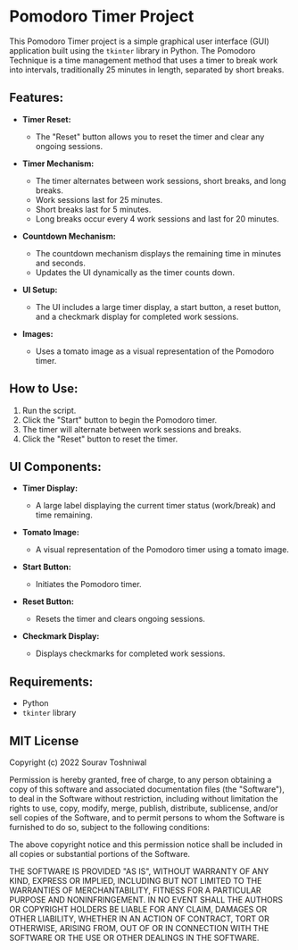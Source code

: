 # Pomodoro Timer Project

This Pomodoro Timer project is a simple graphical user interface (GUI) application built using the `tkinter` library in Python. The Pomodoro Technique is a time management method that uses a timer to break work into intervals, traditionally 25 minutes in length, separated by short breaks.

## Features:

- **Timer Reset:**
  - The "Reset" button allows you to reset the timer and clear any ongoing sessions.

- **Timer Mechanism:**
  - The timer alternates between work sessions, short breaks, and long breaks.
  - Work sessions last for 25 minutes.
  - Short breaks last for 5 minutes.
  - Long breaks occur every 4 work sessions and last for 20 minutes.

- **Countdown Mechanism:**
  - The countdown mechanism displays the remaining time in minutes and seconds.
  - Updates the UI dynamically as the timer counts down.

- **UI Setup:**
  - The UI includes a large timer display, a start button, a reset button, and a checkmark display for completed work sessions.

- **Images:**
  - Uses a tomato image as a visual representation of the Pomodoro timer.

## How to Use:

1. Run the script.
2. Click the "Start" button to begin the Pomodoro timer.
3. The timer will alternate between work sessions and breaks.
4. Click the "Reset" button to reset the timer.

## UI Components:

- **Timer Display:**
  - A large label displaying the current timer status (work/break) and time remaining.

- **Tomato Image:**
  - A visual representation of the Pomodoro timer using a tomato image.

- **Start Button:**
  - Initiates the Pomodoro timer.

- **Reset Button:**
  - Resets the timer and clears ongoing sessions.

- **Checkmark Display:**
  - Displays checkmarks for completed work sessions.

## Requirements:

- Python
- `tkinter` library

## MIT License

Copyright (c) 2022 Sourav Toshniwal

Permission is hereby granted, free of charge, to any person obtaining a copy of this software and associated documentation files (the "Software"), to deal in the Software without restriction, including without limitation the rights to use, copy, modify, merge, publish, distribute, sublicense, and/or sell copies of the Software, and to permit persons to whom the Software is furnished to do so, subject to the following conditions:

The above copyright notice and this permission notice shall be included in all copies or substantial portions of the Software.

THE SOFTWARE IS PROVIDED "AS IS", WITHOUT WARRANTY OF ANY KIND, EXPRESS OR IMPLIED, INCLUDING BUT NOT LIMITED TO THE WARRANTIES OF MERCHANTABILITY, FITNESS FOR A PARTICULAR PURPOSE AND NONINFRINGEMENT. IN NO EVENT SHALL THE AUTHORS OR COPYRIGHT HOLDERS BE LIABLE FOR ANY CLAIM, DAMAGES OR OTHER LIABILITY, WHETHER IN AN ACTION OF CONTRACT, TORT OR OTHERWISE, ARISING FROM, OUT OF OR IN CONNECTION WITH THE SOFTWARE OR THE USE OR OTHER DEALINGS IN THE SOFTWARE.
